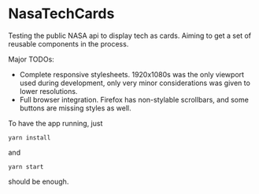 # NasaTechCards
Testing the public NASA api to display tech as cards. Aiming to get a set of reusable components in the process.

Major TODOs:

- Complete responsive stylesheets. 1920x1080s was the only viewport used during development, only very minor considerations was given to lower resolutions.
- Full browser integration. Firefox has non-stylable scrollbars, and some buttons are missing styles as well.

To have the app running, just

`yarn install`

and

`yarn start`

should be enough.
